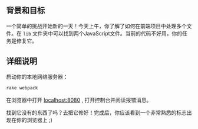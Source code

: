 ## 背景和目标

一个简单的挑战开始新的一天！今天上午，你了解了如何在前端项目中处理多个文件。在 `lib` 文件夹中可以找到两个JavaScript文件。当前的代码不好用，你的任务是修复它。

## 详细说明

启动你的本地网络服务器：

```bash
rake webpack
```

在浏览器中打开 [localhost:8080](http://localhost:8080) , 打开控制台并阅读报错消息。

找到它没有的东西了吗？去把它修好！完成后，你应该看到一个非常熟悉的标志出现在你的浏览器上 ;)

